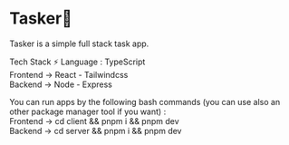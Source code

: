 # Tasker📝

Tasker is a simple full stack task app.

Tech Stack ⚡ 
  Language : TypeScript  
  Frontend -> React - Tailwindcss  
  Backend -> Node - Express  

You can run apps by the following bash commands (you can use also an other package manager tool if you want) :  
  Frontend -> cd client && pnpm i && pnpm dev  
  Backend -> cd server && pnpm i && pnpm dev  

